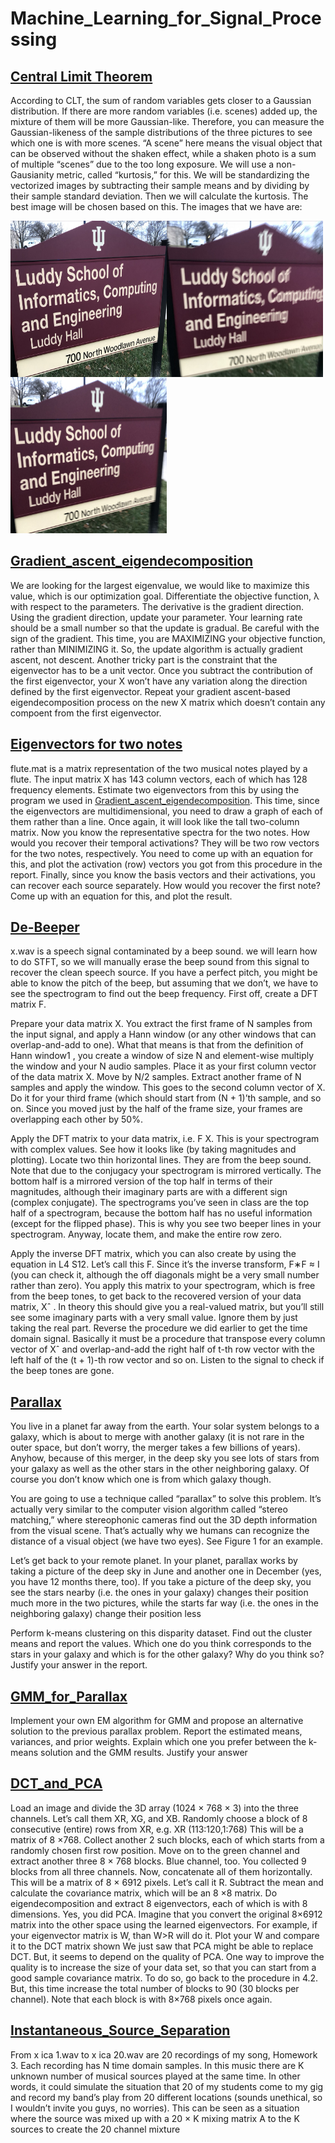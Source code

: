 # Machine_Learning_for_Signal_Processing

## [Central Limit Theorem](https://github.com/prajakta0111/Machine_Learning_for_Signal_Processing/blob/master/00_Central_Limit_theorem.ipynb)


According to CLT, the sum of random variables gets closer to a Gaussian distribution. If
there are more random variables (i.e. scenes) added up, the mixture of them will be more
Gaussian-like. Therefore, you can measure the Gaussian-likeness of the sample distributions
of the three pictures to see which one is with more scenes. “A scene” here means the visual
object that can be observed without the shaken effect, while a shaken photo is a sum of
multiple “scenes” due to the too long exposure.
We will use a non-Gausianity metric, called “kurtosis,” for this. 
We will be standardizing the vectorized images by subtracting their sample means and by dividing by their
sample standard deviation.
Then we will calculate the kurtosis. The best image will be chosen based on this.
The images that we have are:

<img align="left" width="250" height="250" src="https://github.com/prajakta0111/Machine_Learning_for_Signal_Processing/blob/master/images/luddy1.jpeg">
<img align="left" width="250" height="250" src="https://github.com/prajakta0111/Machine_Learning_for_Signal_Processing/blob/master/images/luddy2.jpeg">
<img  width="250" height="250" src="https://github.com/prajakta0111/Machine_Learning_for_Signal_Processing/blob/master/images/luddy3.jpeg">



## [Gradient_ascent_eigendecomposition](https://github.com/prajakta0111/Machine_Learning_for_Signal_Processing/blob/master/01_Gradient_ascent_eigendecomposition.ipynb)

We are looking for the largest eigenvalue, we would like to maximize this value, which is our
optimization goal. Differentiate the objective function, λ with respect to the parameters. The derivative is the gradient direction. Using the gradient direction, update your parameter. Your learning rate should be a small number so that the update is gradual. Be careful with the sign of the gradient. This time, you are MAXIMIZING your objective function, rather than MINIMIZING it. So, the update algorithm is actually gradient ascent, not descent. Another tricky part is the constraint that the eigenvector has to be a unit vector.
Once you subtract the contribution of the first eigenvector, your X won’t have
any variation along the direction defined by the first eigenvector. Repeat your gradient ascent-based eigendecomposition process on the new X matrix which
doesn’t contain any compoent from the first eigenvector.


## [Eigenvectors for two notes](https://github.com/prajakta0111/Machine_Learning_for_Signal_Processing/blob/master/02_Eigenvectors_for_two_notes.ipynb)

flute.mat is a matrix representation of the two musical notes played by a flute. The input matrix X has 143 column vectors, each of which has 128 frequency elements. Estimate two eigenvectors from this by using the program we used in [Gradient_ascent_eigendecomposition](https://github.com/prajakta0111/Machine_Learning_for_Signal_Processing/blob/master/01_Gradient_ascent_eigendecomposition.ipynb). This time, since the
eigenvectors are multidimensional, you need to draw a graph of each of them rather than a
line. Once again, it will look like the tall two-column matrix. Now you know the representative spectra for the two notes. How would you recover their
temporal activations? They will be two row vectors for the two notes, respectively. You need
to come up with an equation for this, and plot the activation (row) vectors you got from this
procedure in the report. Finally, since you know the basis vectors and their activations, you can recover each source
separately. How would you recover the first note? Come up with an equation for this, and
plot the result.

## [De-Beeper](https://github.com/prajakta0111/Machine_Learning_for_Signal_Processing/blob/master/03_De-Beeper.ipynb)
x.wav is a speech signal contaminated by a beep sound. we will learn how to do
STFT, so we will manually erase the beep sound from this signal to recover
the clean speech source. If you have a perfect pitch, you might be able to know the pitch of
the beep, but assuming that we don’t, we have to see the spectrogram to find
out the beep frequency. First off, create a DFT matrix F.

Prepare your data matrix X. You extract the first frame of N samples from the input signal,
and apply a Hann window (or any other windows that can overlap-and-add to one). What
that means is that from the definition of Hann window1
, you create a window of size N and
element-wise multiply the window and your N audio samples. Place it as your first column
vector of the data matrix X. Move by N/2 samples. Extract another frame of N samples
and apply the window. This goes to the second column vector of X. Do it for your third
frame (which should start from (N + 1)’th sample, and so on. Since you moved just by the
half of the frame size, your frames are overlapping each other by 50%.

Apply the DFT matrix to your data matrix, i.e. F X. This is your spectrogram with complex
values. See how it looks like (by taking magnitudes and plotting). Locate two thin horizontal
lines. They are from the beep sound. Note that due to the conjugacy your spectrogram is 
mirrored vertically. The bottom half is a mirrored version of the top half in terms of their
magnitudes, although their imaginary parts are with a different sign (complex conjugate).
The spectrograms you’ve seen in class are the top half of a spectrogram, because the bottom
half has no useful information (except for the flipped phase). This is why you see two beeper
lines in your spectrogram. Anyway, locate them, and make the entire row zero.

Apply the inverse DFT matrix, which you can also create by using the equation in L4 S12.
Let’s call this F. Since it’s the inverse transform, F∗F ≈ I (you can check it, although the
off diagonals might be a very small number rather than zero). You apply this matrix to your
spectrogram, which is free from the beep tones, to get back to the recovered version of your
data matrix, Xˆ . In theory this should give you a real-valued matrix, but you’ll still see some
imaginary parts with a very small value. Ignore them by just taking the real part. Reverse
 the procedure we did earlier to get the time domain signal. Basically it must be a procedure that
transpose every column vector of Xˆ and overlap-and-add the right half of t-th row vector
with the left half of the (t + 1)-th row vector and so on. Listen to the signal to check if the beep tones are gone.


## [Parallax](https://github.com/prajakta0111/Machine_Learning_for_Signal_Processing/blob/master/04_Parralax.ipynb)
You live in a planet far away from the earth. Your solar system belongs to a galaxy, which
is about to merge with another galaxy (it is not rare in the outer space, but don’t worry, the
merger takes a few billions of years). Anyhow, because of this merger, in the deep sky you
see lots of stars from your galaxy as well as the other stars in the other neighboring galaxy.
Of course you don’t know which one is from which galaxy though.

You are going to use a technique called “parallax” to solve this problem. It’s actually very
similar to the computer vision algorithm called “stereo matching,” where stereophonic cameras
find out the 3D depth information from the visual scene. That’s actually why we humans can
recognize the distance of a visual object (we have two eyes). See Figure 1 for an example.

Let’s get back to your remote planet. In your planet, parallax works by taking a picture of
the deep sky in June and another one in December (yes, you have 12 months there, too). If
you take a picture of the deep sky, you see the stars nearby (i.e. the ones in your galaxy)
changes their position much more in the two pictures, while the starts far way (i.e. the ones
in the neighboring galaxy) change their position less

Perform k-means clustering on this disparity dataset. Find out the cluster means and report
the values. Which one do you think corresponds to the stars in your galaxy and which is for
the other galaxy? Why do you think so? Justify your answer in the report.

## [GMM_for_Parallax](https://github.com/prajakta0111/Machine_Learning_for_Signal_Processing/blob/master/05_GMM_for_Parallax.ipynb)
Implement your own EM algorithm for GMM and propose an alternative solution to the
previous parallax problem. Report the estimated means, variances, and prior weights. Explain
which one you prefer between the k-means solution and the GMM results. Justify your answer

## [DCT_and_PCA](https://github.com/prajakta0111/Machine_Learning_for_Signal_Processing/blob/master/06_DCT_PCA.ipynb)
Load an image and divide the 3D array
(1024 × 768 × 3) into the three channels. Let’s call them XR, XG, and XB.
Randomly choose a block of 8 consecutive (entire) rows from XR, e.g. XR
(113:120,1:768) This will be a matrix of 8 ×768. Collect another 2 such blocks, each
of which starts from a randomly chosen first row position. Move on to the green channel and
extract another three 8 × 768 blocks. Blue channel, too. You collected 9 blocks from all three
channels. Now, concatenate all of them horizontally. This will be a matrix of 8 × 6912 pixels.
Let’s call it R. Subtract the mean and calculate the covariance matrix, which will be an 8 ×8
matrix. Do eigendecomposition  and extract 8 eigenvectors, each of
which is with 8 dimensions. Yes, you did PCA. Imagine that you convert the original 8×6912
matrix into the other space using the learned eigenvectors. For example, if your eigenvector
matrix is W, than W>R will do it. Plot your W and compare it to the DCT matrix shown
We just saw that PCA might be able to replace DCT. But, it seems to depend on the quality
of PCA. One way to improve the quality is to increase the size of your data set, so that you
can start from a good sample covariance matrix. To do so, go back to the procedure in 4.2.
But, this time increase the total number of blocks to 90 (30 blocks per channel). Note that
each block is with 8×768 pixels once again. 

## [Instantaneous_Source_Separation](https://github.com/prajakta0111/Machine_Learning_for_Signal_Processing/blob/master/Instantaneous_Source_Separation.ipynb)

From x ica 1.wav to x ica 20.wav are 20 recordings of my song, Homework 3. Each recording
has N time domain samples. In this music there are K unknown number of musical sources
played at the same time. In other words, it could simulate the situation that 20 of my students
come to my gig and record my band’s play from 20 different locations (sounds unethical, so I
wouldn’t invite you guys, no worries). This can be seen as a situation where the source was
mixed up with a 20 × K mixing matrix A to the K sources to create the 20 channel mixture

